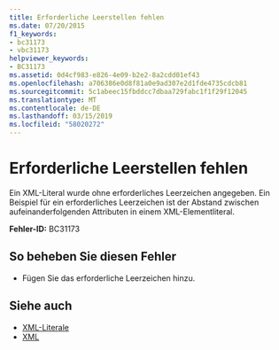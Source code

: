 ```yaml
---
title: Erforderliche Leerstellen fehlen
ms.date: 07/20/2015
f1_keywords:
- bc31173
- vbc31173
helpviewer_keywords:
- BC31173
ms.assetid: 0d4cf983-e826-4e09-b2e2-8a2cdd01ef43
ms.openlocfilehash: a706386e0d8f81a0e9ad307e2d1fde4735cdcb81
ms.sourcegitcommit: 5c1abeec15fbddcc7dbaa729fabc1f1f29f12045
ms.translationtype: MT
ms.contentlocale: de-DE
ms.lasthandoff: 03/15/2019
ms.locfileid: "58020272"
---
```

# <a name="missing-required-white-space"></a>Erforderliche Leerstellen fehlen
Ein XML-Literal wurde ohne erforderliches Leerzeichen angegeben. Ein Beispiel für ein erforderliches Leerzeichen ist der Abstand zwischen aufeinanderfolgenden Attributen in einem XML-Elementliteral.  
  
 **Fehler-ID:** BC31173  
  
## <a name="to-correct-this-error"></a>So beheben Sie diesen Fehler  
  
-   Fügen Sie das erforderliche Leerzeichen hinzu.  
  
## <a name="see-also"></a>Siehe auch

- [XML-Literale](../../visual-basic/language-reference/xml-literals/index.md)
- [XML](../../visual-basic/programming-guide/language-features/xml/index.md)
